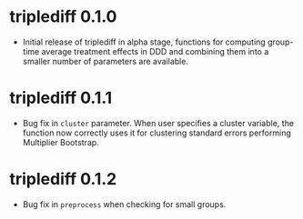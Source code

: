 # triplediff 0.1.0

  * Initial release of triplediff in alpha stage, functions for computing group-time average treatment effects in DDD and combining them into a smaller number of parameters are available.

# triplediff 0.1.1

  * Bug fix in `cluster` parameter. When user specifies a cluster variable, the function now correctly uses it for clustering standard errors performing Multiplier Bootstrap.

# triplediff 0.1.2

  * Bug fix in `preprocess` when checking for small groups.
